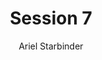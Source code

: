 ---
title: "Session 7"
excerpt_separator: "<!--more-->"
author: Ariel Starbinder
categories:
  - Blog
tags:
  - Player Notes - Ariel
  - Session Notes
  - Raw Notes
---